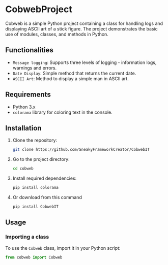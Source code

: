 # CobwebProject

Cobweb is a simple Python project containing a class for handling logs and displaying ASCII art of a stick figure. The project demonstrates the basic use of modules, classes, and methods in Python.

## Functionalities

- `Message logging`: Supports three levels of logging - information logs, warnings and errors.
- `Date Display`: Simple method that returns the current date.
- `ASCII Art`: Method to display a simple man in ASCII art.

## Requirements

- Python 3.x
- `colorama` library for coloring text in the console.

## Installation

1. Clone the repository:

    ```sh
    git clone https://github.com/SneakyFrameworkCreator/CobwebIT
    ```

2. Go to the project directory:

    ```sh
    cd cobweb
    ```

3. Install required dependencies:

    ```sh
    pip install colorama
    ```
3. Or download from this command
    ```sh
    pip install CobwebIT
    ```

## Usage

### Importing a class

To use the `Cobweb` class, import it in your Python script:

```python
from cobweb import Cobweb

